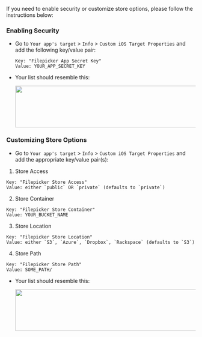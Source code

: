 If you need to enable security or customize store options, please follow the instructions below:

### Enabling Security

- Go to `Your app's target` > `Info` > `Custom iOS Target Properties` and add the following key/value pair:

  ```
  Key: "Filepicker App Secret Key"
  Value: YOUR_APP_SECRET_KEY
  ```

- Your list should resemble this:

  <img src="https://github.com/Filepicker/ios/raw/develop/Docs/410.png" width="600" height="111">

### Customizing Store Options

- Go to `Your app's target` > `Info` > `Custom iOS Target Properties` and add the appropriate key/value pair(s):

1. Store Access
  ```
  Key: "Filepicker Store Access"
  Value: either `public` OR `private` (defaults to `private`)
  ```

2. Store Container
  ```
  Key: "Filepicker Store Container"
  Value: YOUR_BUCKET_NAME
  ```

3. Store Location
  ```
  Key: "Filepicker Store Location"
  Value: either `S3`, `Azure`, `Dropbox`, `Rackspace` (defaults to `S3`)
  ```

4. Store Path
  ```
  Key: "Filepicker Store Path"
  Value: SOME_PATH/
  ```

- Your list should resemble this:

  <img src="https://github.com/Filepicker/ios/raw/develop/Docs/410.png" width="600" height="111">

